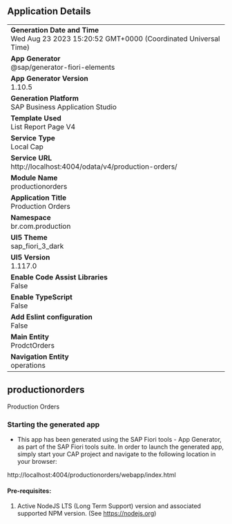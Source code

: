 ## Application Details
|               |
| ------------- |
|**Generation Date and Time**<br>Wed Aug 23 2023 15:20:52 GMT+0000 (Coordinated Universal Time)|
|**App Generator**<br>@sap/generator-fiori-elements|
|**App Generator Version**<br>1.10.5|
|**Generation Platform**<br>SAP Business Application Studio|
|**Template Used**<br>List Report Page V4|
|**Service Type**<br>Local Cap|
|**Service URL**<br>http://localhost:4004/odata/v4/production-orders/
|**Module Name**<br>productionorders|
|**Application Title**<br>Production Orders|
|**Namespace**<br>br.com.production|
|**UI5 Theme**<br>sap_fiori_3_dark|
|**UI5 Version**<br>1.117.0|
|**Enable Code Assist Libraries**<br>False|
|**Enable TypeScript**<br>False|
|**Add Eslint configuration**<br>False|
|**Main Entity**<br>ProdctOrders|
|**Navigation Entity**<br>operations|

## productionorders

Production Orders

### Starting the generated app

-   This app has been generated using the SAP Fiori tools - App Generator, as part of the SAP Fiori tools suite.  In order to launch the generated app, simply start your CAP project and navigate to the following location in your browser:

http://localhost:4004/productionorders/webapp/index.html

#### Pre-requisites:

1. Active NodeJS LTS (Long Term Support) version and associated supported NPM version.  (See https://nodejs.org)


